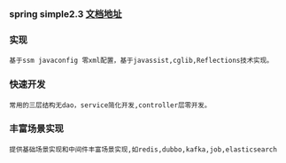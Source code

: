 ### spring simple2.3 [文档地址](http://simpledoc.diangc.cn/)


### 实现
    基于ssm javaconfig 零xml配置，基于javassist,cglib,Reflections技术实现。
### 快速开发
    常用的三层结构无dao，service简化开发,controller层零开发。
### 丰富场景实现
    提供基础场景实现和中间件丰富场景实现,如redis,dubbo,kafka,job,elasticsearch

